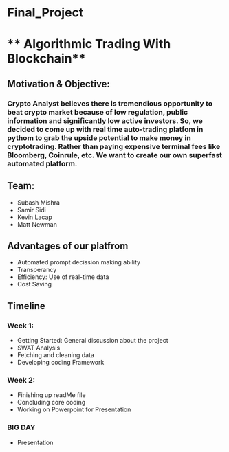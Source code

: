 # Final_Project

# ** Algorithmic Trading With Blockchain**
## Motivation & Objective: 

### Crypto Analyst believes there is tremendious opportunity to beat crypto market because of low regulation, public information and significantly low active investors. So, we decided to come up with real time auto-trading platfom in pythom to grab the upside potential to make money in cryptotrading. Rather than paying expensive terminal fees like Bloomberg, Coinrule, etc. We want to create our own superfast automated platform. 

## Team:
  * Subash Mishra
  * Samir Sidi
  * Kevin Lacap
  * Matt Newman
  
## Advantages of our platfrom
  * Automated prompt decission making ability
  * Transperancy
  * Efficiency: Use of real-time data
  * Cost Saving 
  
## Timeline 
 ### Week 1: 
  * Getting Started: General discussion about the project
  * SWAT Analysis 
  * Fetching and cleaning data
  * Developing coding Framework 
  
 ### Week 2: 
  * Finishing up readMe file 
  * Concluding core coding 
  * Working on Powerpoint for Presentation 
  
 ### BIG DAY 
  * Presentation 
  
 

  

